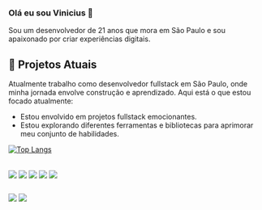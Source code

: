 ### Olá eu sou Vinicius 👋 

Sou um desenvolvedor de 21 anos que mora em São Paulo e sou apaixonado por criar experiências digitais.


## 🔭 Projetos Atuais

Atualmente trabalho como desenvolvedor fullstack em São Paulo, onde minha jornada envolve construção e aprendizado. Aqui está o que estou focado atualmente:

- Estou envolvido em projetos fullstack emocionantes.
- Estou explorando diferentes ferramentas e bibliotecas para aprimorar meu conjunto de habilidades.

[![Top Langs](https://github-readme-stats.vercel.app/api/top-langs/?username=ViniciusOnii&layout=donut-vertical)](https://github.com/anuraghazra/github-readme-stats)

<div style="display: inline_block"><br>
  <img align="center"src="https://img.shields.io/badge/.NET-5C2D91?style=for-the-badge&logo=.net&logoColor=white  ">
  <img align="center"   src="https://img.shields.io/badge/Bootstrap-563D7C?style=for-the-badge&logo=bootstrap&logoColor=white">
  <img align="center"   src="https://img.shields.io/badge/HTML5-E34F26?style=for-the-badge&logo=html5&logoColor=whit">
  <img align="center"   src="https://img.shields.io/badge/CSS3-1572B6?style=for-the-badge&logo=css3&logoColor=white">
  <img align="center"   src="https://img.shields.io/badge/MySQL-00000F?style=for-the-badge&logo=mysql&logoColor=white">
</div>
  
  ##
 
<div> 
  
  <a href = "mailto:antonio.vinixd60@gmail.com"><img src="https://img.shields.io/badge/-Gmail-%23333?style=for-the-badge&logo=gmail&logoColor=white" target="_blank"></a>
  <a href="www.linkedin.com/in/antonio-oni" target="_blank"><img src="https://img.shields.io/badge/-LinkedIn-%230077B5?style=for-the-badge&logo=linkedin&logoColor=white" target="_blank"></a> 
  
</div>
